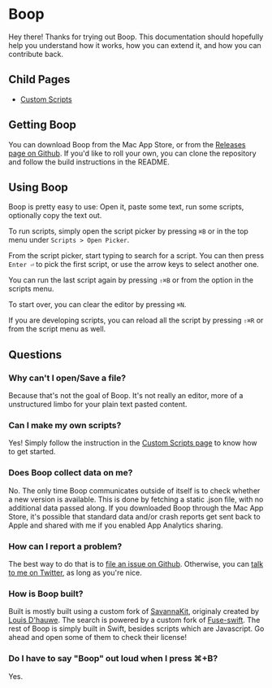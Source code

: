 # Boop

Hey there! Thanks for trying out Boop. This documentation should hopefully help you understand how it works, how you can extend it, and how you can contribute back.

## Child Pages

 - [Custom Scripts](CustomScripts.md)

## Getting Boop

You can download Boop from the Mac App Store, or from the [Releases page on Github](https://github.com/IvanMathy/Boop/releases). If you'd like to roll your own, you can clone the repository and follow the build instructions in the README.

## Using Boop

Boop is pretty easy to use: Open it, paste some text, run some scripts, optionally copy the text out.

To run scripts, simply open the script picker by pressing `⌘B` or in the top menu under `Scripts > Open Picker`. 

From the script picker, start typing to search for a script. You can then press `Enter ⏎` to pick the first script, or use the arrow keys to select another one. 

You can run the last script again by pressing `⇧⌘B` or from the option in the scripts menu.

To start over, you can clear the editor by pressing `⌘N`. 

If you are developing scripts, you can reload all the script by pressing `⇧⌘R` or  from the script menu as well.

## Questions

### Why can't I open/Save a file?

Because that's not the goal of Boop. It's not really an editor, more of a unstructured limbo for your plain text pasted content.

### Can I make my own scripts?

Yes! Simply follow the instruction in the [Custom Scripts page](CustomScripts.md) to know how to get started.

### Does Boop collect data on me?

No. The only time Boop communicates outside of itself is to check whether a new version is available. This is done by fetching a static .json file, with no additional data passed along. If you downloaded Boop through the Mac App Store, it's possible that standard data and/or crash reports get sent back to Apple and shared with me if you enabled App Analytics sharing.

### How can I report a problem?

The best way to do that is to [file an issue on Github](https://github.com/IvanMathy/Boop/issues/new). Otherwise, you can [talk to me on Twitter](https://twitter.com/OKatBest), as long as you're nice.

### How is Boop built?

Built is mostly built using a custom fork of [SavannaKit](https://github.com/IvanMathy/savannakit), originaly created by [Louis D'hauwe](http://twitter.com/LouisDhauwe). The search is powered by a custom fork of [Fuse-swift](https://github.com/IvanMathy/fuse-swift). The rest of Boop is simply built in Swift, besides scripts which are Javascript. Go ahead and open some of them to check their license!

### Do I have to say "Boop" out loud when I press ⌘+B?

Yes.
